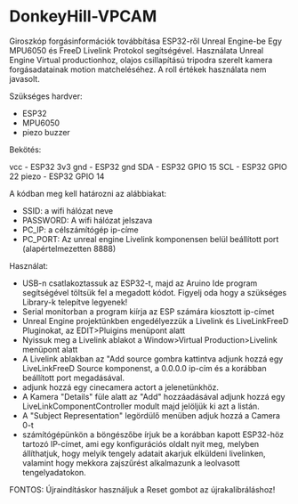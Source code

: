 # DonkeyHill-VPCAM

Giroszkóp forgásinformációk továbbítása ESP32-ről Unreal Engine-be Egy MPU6050 és FreeD Livelink Protokol segítségével.
Használata Unreal Engine Virtual productionhoz, olajos csillapítású tripodra szerelt kamera forgásadatainak motion matcheléséhez. A roll értékek használata nem javasolt.

Szükséges hardver:

- ESP32
- MPU6050
- piezo buzzer

Bekötés:

vcc - ESP32 3v3
gnd - ESP32 gnd
SDA - ESP32 GPIO 15
SCL - ESP32 GPIO 22
piezo - ESP32 GPIO 14

A kódban meg kell határozni az alábbiakat:

- SSID: a wifi hálózat neve
- PASSWORD: A wifi hálózat jelszava
- PC_IP: a célszámítógép ip-címe
- PC_PORT: Az unreal engine Livelink komponensen belül beállított port (alapértelmezetten 8888)

Használat:

- USB-n csatlakoztassuk az ESP32-t, majd az Aruino Ide program segítségével töltsük fel a megadott kódot. Figyelj oda hogy a szükséges Library-k telepítve legyenek!
- Serial monitorban a program kiírja az ESP számára kiosztott ip-címet
- Unreal Engine projektünkben engedélyezzük a Livelink és LiveLinkFreeD Pluginokat, az EDIT>Pluigins menüpont alatt
- Nyissuk meg a Livelink ablakot a Window>Virtual Production>Livelink menüpont alatt
- A Livelink ablakban az "Add source gombra kattintva adjunk hozzá egy LiveLinkFreeD Source komponenst, a 0.0.0.0 ip-cím és a korábban beállított port megadásával.
- adjunk hozzá egy cinecamera actort a jelenetünkhöz.
- A Kamera "Details" füle alatt az "Add" hozzáadásával adjunk hozzá egy LiveLinkComponentController modult majd jelöljük ki azt a listán.
- A "Subject Representation" legördülő menüben adjuk hozzá a Camera 0-t
- számítógépünkön a böngészőbe írjuk be a korábban kapott ESP32-höz tartozó IP-címet, ami egy konfigurációs oldalt nyit meg, melyben állíthatjuk, hogy melyik tengely adatait akarjuk elküldeni livelinken, valamint hogy mekkora zajszűrést alkalmazunk a leolvasott tengelyadatokon.

FONTOS: Újraindításkor használjuk a Reset gombot az újrakalibráláshoz!


